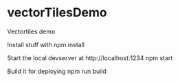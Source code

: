 # vectorTilesDemo
Vectortiles demo

Install stuff with
npm install

Start the local devserver at http://localhost:1234
npm start

Build it for deploying
npm run build